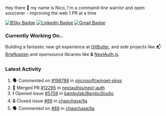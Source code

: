 
Hey there 👋 my name is Nico, I'm a command-line warrior and open sourcerer - improving the web 1 PR at a time

[![BSky Badge](https://img.shields.io/badge/-%20%40ndo.dev%20-%200285FF?style=flat-square&logo=bluesky&color=%23161e27)](https://bsky.app/profile/ndo.dev) [![Linkedin Badge](https://img.shields.io/badge/-ndom91-blue?style=flat-square&logo=Linkedin&logoColor=white&link=https://www.linkedin.com/in/ndom91/)](https://www.linkedin.com/in/ndom91/) [![Gmail Badge](https://img.shields.io/badge/-yo@ndo.dev-c14438?style=flat-square&logo=mail.ru&logoColor=white&link=mailto:yo@ndo.dev)](mailto:yo@ndo.dev)

### Currently Working On..

Building a fantastic new git experience at [GitButler](https://github.com/gitbutlerapp), and side projects like 📬 [Briefkasten](https://briefkastenhq.com) and opensource libraries like 🔒 [NextAuth.js](https://github.com/nextauthjs/next-auth).

<!--START_SECTION_PROFILE_VIEWS:readme-info-->
<!--END_SECTION_PROFILE_VIEWS:readme-info-->

<!--START_SECTION_DAILY_COMMIT:readme-info-->
<!--END_SECTION_DAILY_COMMIT:readme-info-->

<!--START_SECTION_WEEKLY_COMMIT:readme-info-->
<!--END_SECTION_WEEKLY_COMMIT:readme-info-->

### Latest Activity

<!--START_SECTION:activity-->
1. 🗣 Commented on [#198788](https://github.com/microsoft/winget-pkgs/pull/198788#issuecomment-2575014430) in [microsoft/winget-pkgs](https://github.com/microsoft/winget-pkgs)
2. 🎉 Merged PR [#12295](https://github.com/nextauthjs/next-auth/pull/12295) in [nextauthjs/next-auth](https://github.com/nextauthjs/next-auth)
3. ❗ Opened issue [#5708](https://github.com/bambulab/BambuStudio/issues/5708) in [bambulab/BambuStudio](https://github.com/bambulab/BambuStudio)
4. 🔒 Closed issue [#89](https://github.com/chaqchase/lla/issues/89) in [chaqchase/lla](https://github.com/chaqchase/lla)
5. 🗣 Commented on [#89](https://github.com/chaqchase/lla/issues/89#issuecomment-2573784184) in [chaqchase/lla](https://github.com/chaqchase/lla)
<!--END_SECTION:activity-->
